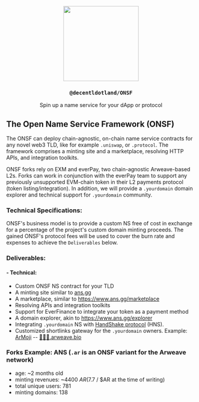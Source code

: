 <p align="center">
  <a href="https://decent.land">
    <img src="./img/new-logo.png" height="200">
  </a>
  <h3 align="center"><code>@decentldotland/ONSF</code></h3>
  <p align="center">Spin up a name service for your dApp or protocol</p>
</p>
   
## The Open Name Service Framework (ONSF)

The ONSF can deploy chain-agnostic, on-chain name service contracts for any novel web3 TLD, like for example `.uniswap`, or `.protocol`. The framework comprises a minting site and a marketplace, resolving HTTP APIs, and integration toolkits. 

ONSF forks rely on EXM and everPay, two chain-agnostic Arweave-based L2s. Forks can work in conjunction with the everPay team to support any previously unsupported EVM-chain token in their L2 payments protocol (token listing/integration). In addition, we will provide a `.yourdomain` domain explorer and technical support for `.yourdomain` community.

### Technical Specifications:
ONSF's business model is to provide a custom NS free of cost in exchange for a percentage of the project's custom domain minting proceeds. The gained ONSF's protocol fees will be used to cover the burn rate and expenses to achieve the `Deliverables` below. 

### Deliverables:
#### - Technical:
- Custom ONSF NS contract for your TLD
- A minting site similar to [ans.gg](https://ans.gg)
- A marketplace, similar to https://www.ans.gg/marketplace
- Resolving APIs and integration toolkits
- Support for EverFinance to integrate your token as a payment method
- A domain explorer, akin to https://www.ans.gg/explorer
- Integrating `.yourdomain` NS with [HandShake protocol](https://handshake.org/) (HNS).
- Customized shortlinks gateway for the `.yourdomain` owners. Example: [ArMoji](https://github.com/decentldotland/ArMoji) -- [🙂🙂🙂.arweave.bio](http://🙂🙂🙂.arweave.bio)

### Forks Example: ANS (`.ar` is an ONSF variant for the Arweave network)

- age: ~2 months old
- minting revenues: ~4400 $AR ($7.7 / $AR at the time of writing)
- total unique users: 781
- minting domains: 138
